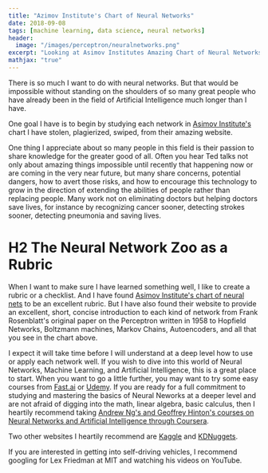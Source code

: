 ```yaml
---
title: "Azimov Institute's Chart of Neural Networks"
date: 2018-09-08
tags: [machine learning, data science, neural networks]
header:
  image: "/images/perceptron/neuralnetworks.png"
excerpt: "Looking at Asimov Institutes Amazing Chart of Neural Networks"
mathjax: "true"
---
```


There is so much I want to do with neural networks.  But that would be impossible without standing on the shoulders of so many great people who have already been in the field of Artificial Intelligence much longer than I have.

One goal I have is to begin by studying each network in [Asimov Institute's](https://asimovinstitute.org) chart I have stolen, plagierized, swiped, from their amazing website.

One thing I appreciate about so many people in this field is their passion to share knowledge for the greater good of all.  Often you hear Ted talks not only about amazing things impossible until recently that happening now or are coming in the very near future, but many share concerns, potential dangers, how to avert those risks, and how to encourage this technology to grow in the direction of extending the abilities of people rather than replacing people.  Many work not on eliminating doctors but helping doctors save lives, for instance by recognizing cancer sooner, detecting strokes sooner, detecting pneumonia and saving lives.

# H2 The Neural Network Zoo as a Rubric

When I want to make sure I have learned something well, I like to create a rubric or a checklist.  And I have found [Asimov Institute's chart of neural nets](https://asimovinstitute.org/neural-network-zoo/) to be an excellent rubric.  But I have also found their website to provide an excellent, short, concise introduction to each kind of network from Frank Rosenblatt's original paper on the Perceptron written in 1958 to Hopfield Networks, Boltzmann machines, Markov Chains, Autoencoders, and all that you see in the chart above.

I expect it will take time before I will understand at a deep level how to use or apply each network well.  If you wish to dive into this world of Neural Networks, Machine Learning, and Artificial Intelligence, this is a great place to start.  When you want to go a little further, you may want to try some easy courses from [Fast.ai](https://fast.ai) or [Udemy](https://udemy.com).  If you are ready for a full commitment to studying and mastering the basics of Neural Neworks at a deeper level and are not afraid of digging into the math, linear algebra, basic calculus, then I heartily recommend taking [Andrew Ng's and Geoffrey Hinton's courses on Neural Networks and Artificial Intelligence through Coursera](https://coursera.com).

Two other websites I heartily recommend are [Kaggle](https://kaggle.org) and [KDNuggets](https://kdnuggets.org).

If you are interested in getting into self-driving vehicles, I recommend googling for Lex Friedman at MIT and watching his videos on YouTube.
